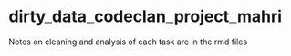 # dirty_data_codeclan_project_mahri
 
Notes on cleaning and analysis of each task are in the rmd files
